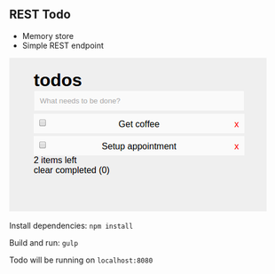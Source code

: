 ## REST Todo


- Memory store
- Simple REST endpoint

![screenshot](https://raw.githubusercontent.com/fissionjs/examples/master/rest-todo/screenshot.png)


Install dependencies: `npm install`

Build and run: `gulp`

Todo will be running on `localhost:8080`
